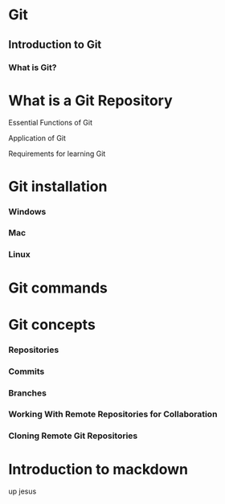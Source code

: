 # Git

## Introduction to Git

### What is Git?

# What is a Git  Repository 

Essential Functions of Git

Application of Git

Requirements for learning Git

# Git installation

### Windows

### Mac

### Linux

# Git commands

# Git concepts

### Repositories

### Commits

### Branches

### Working With Remote Repositories for Collaboration

### Cloning Remote Git Repositories

# Introduction to mackdown 

up jesus


